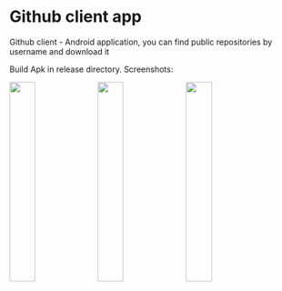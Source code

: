 # Github client app
Github client - Android application, you can find public repositories by username and download it 

Build Apk in release directory.
Screenshots:

<img src="https://user-images.githubusercontent.com/37980168/125810280-b7cea547-5b06-45de-ab66-5314aca693a9.jpg" width=30% height=30%>
<img src="https://user-images.githubusercontent.com/37980168/125810285-0796eaa7-40a1-49db-a051-69fde974293c.jpg" width=30% height=30%>
<img src="https://user-images.githubusercontent.com/37980168/125810283-0c5a4831-b1e3-4348-944a-2a7dc6469aad.jpg" width=30% height=30%>
